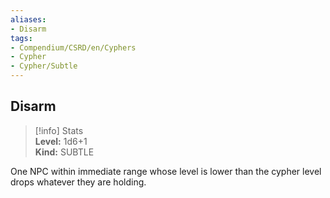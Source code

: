 ```yaml
---
aliases:
- Disarm
tags:
- Compendium/CSRD/en/Cyphers
- Cypher
- Cypher/Subtle
---
```


  
## Disarm  
>[!info] Stats  
> **Level:** 1d6+1  
> **Kind:** SUBTLE
  
One NPC within immediate range whose level is lower than the cypher level drops whatever they are holding.